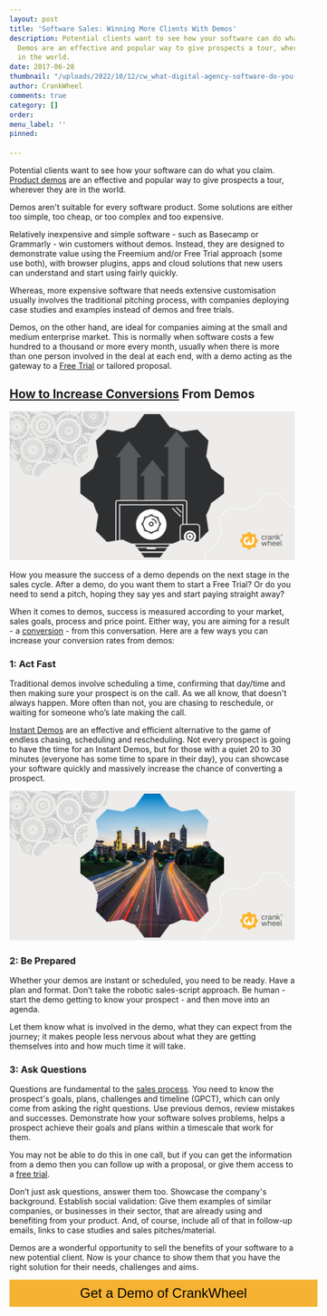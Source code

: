 ```yaml
---
layout: post
title: 'Software Sales: Winning More Clients With Demos'
description: Potential clients want to see how your software can do what you claim.
  Demos are an effective and popular way to give prospects a tour, wherever they are
  in the world.
date: 2017-06-28
thumbnail: "/uploads/2022/10/12/cw_what-digital-agency-software-do-you-need.png"
author: CrankWheel
comments: true
category: []
order: 
menu_label: ''
pinned: 

---
```

Potential clients want to see how your software can do what you claim. [Product demos](https://www.crankwheel.com/instant-demos/) are an effective and popular way to give prospects a tour, wherever they are in the world.

Demos aren't suitable for every software product. Some solutions are either too simple, too cheap, or too complex and too expensive.

Relatively inexpensive and simple software - such as Basecamp or Grammarly - win customers without demos. Instead, they are designed to demonstrate value using the Freemium and/or Free Trial approach (some use both), with browser plugins, apps and cloud solutions that new users can understand and start using fairly quickly.

Whereas, more expensive software that needs extensive customisation usually involves the traditional pitching process, with companies deploying case studies and examples instead of demos and free trials.

Demos, on the other hand, are ideal for companies aiming at the small and medium enterprise market. This is normally when software costs a few hundred to a thousand or more every month, usually when there is more than one person involved in the deal at each end, with a demo acting as the gateway to a [Free Trial](http://crankwheel.com/how-to-increase-software-sales-conversion-rates-free-trial-vs-demo/) or tailored proposal.

## [How to Increase Conversions](http://crankwheel.com/how-to-increase-software-sales-conversion-rates-free-trial-vs-demo/) From Demos

<img class="responsive-img" src="/static/images/posts/2017-06-28-winning-more-clients-with-demos/2017-06-28-winning-more-clients-with-demos-02.jpg" alt="Sales Professionals"/>

How you measure the success of a demo depends on the next stage in the sales cycle. After a demo, do you want them to start a Free Trial? Or do you need to send a pitch, hoping they say yes and start paying straight away?

When it comes to demos, success is measured according to your market, sales goals, process and price point. Either way, you are aiming for a result - a [conversion](http://crankwheel.com/how-to-increase-software-sales-conversion-rates-free-trial-vs-demo/) - from this conversation. Here are a few ways you can increase your conversion rates from demos:

### 1: Act Fast

Traditional demos involve scheduling a time, confirming that day/time and then making sure your prospect is on the call. As we all know, that doesn't always happen. More often than not, you are chasing to reschedule, or waiting for someone who’s late making the call.

[Instant Demos](http://wwww.crankwheel.com/instant-demos/) are an effective and efficient alternative to the game of endless chasing, scheduling and rescheduling. Not every prospect is going to have the time for an Instant Demos, but for those with a quiet 20 to 30 minutes (everyone has some time to spare in their day), you can showcase your software quickly and massively increase the chance of converting a prospect.

<img class="responsive-img" src="/static/images/posts/2017-06-28-winning-more-clients-with-demos/2017-06-28-winning-more-clients-with-demos-01.jpg" alt="Conversion Benchmarks"/>

### 2: Be Prepared

Whether your demos are instant or scheduled, you need to be ready. Have a plan and format. Don’t take the robotic sales-script approach. Be human - start the demo getting to know your prospect - and then move into an agenda.

Let them know what is involved in the demo, what they can expect from the journey; it makes people less nervous about what they are getting themselves into and how much time it will take.

### 3: Ask Questions

Questions are fundamental to the [sales process](http://crankwheel.com/online-or-on-site-sales-presentation-whats-best/). You need to know the prospect's goals, plans, challenges and timeline (GPCT), which can only come from asking the right questions. Use previous demos, review mistakes and successes. Demonstrate how your software solves problems, helps a prospect achieve their goals and plans within a timescale that work for them.

You may not be able to do this in one call, but if you can get the information from a demo then you can follow up with a proposal, or give them access to a [free trial](http://crankwheel.com/how-to-increase-software-sales-conversion-rates-free-trial-vs-demo/).

Don’t just ask questions, answer them too. Showcase the company's background. Establish social validation: Give them examples of similar companies, or businesses in their sector, that are already using and benefiting from your product. And, of course, include all of that in follow-up emails, links to case studies and sales pitches/material.

Demos are a wonderful opportunity to sell the benefits of your software to a new potential client. Now is your chance to show them that you have the right solution for their needs, challenges and aims.

<style>
.btn-signup {
padding-top: 11px !important;
border-radius: 0px !important;
background-color: #f6b333;
text-align: center;
padding: 10px 20px !important;
border: 0px !important;
width: 100%;
margin-bottom: 20px;
}
.btn-signup a {
color: black !important;
font-family: 'Titillium Web', sans-serif;
font-size: 24px !important;
font-weight: normal !important;
}
</style>

<div class="btn-signup"><a style="cursor: pointer;" class="crankwheel-com-showu-launch-button">Get a Demo of CrankWheel</a></div>